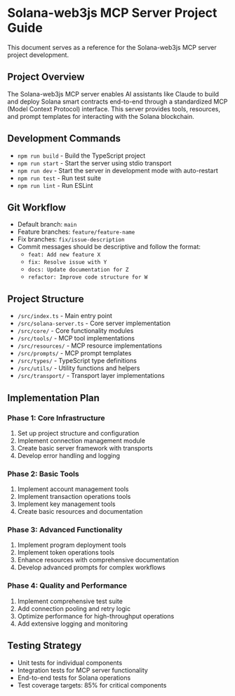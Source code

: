 # Solana-web3js MCP Server Project Guide

This document serves as a reference for the Solana-web3js MCP server project development.

## Project Overview

The Solana-web3js MCP server enables AI assistants like Claude to build and deploy Solana smart contracts end-to-end through a standardized MCP (Model Context Protocol) interface. This server provides tools, resources, and prompt templates for interacting with the Solana blockchain.

## Development Commands

- `npm run build` - Build the TypeScript project
- `npm run start` - Start the server using stdio transport
- `npm run dev` - Start the server in development mode with auto-restart
- `npm run test` - Run test suite
- `npm run lint` - Run ESLint

## Git Workflow

- Default branch: `main`
- Feature branches: `feature/feature-name`
- Fix branches: `fix/issue-description`
- Commit messages should be descriptive and follow the format:
  - `feat: Add new feature X`
  - `fix: Resolve issue with Y`
  - `docs: Update documentation for Z`
  - `refactor: Improve code structure for W`

## Project Structure

- `/src/index.ts` - Main entry point
- `/src/solana-server.ts` - Core server implementation
- `/src/core/` - Core functionality modules
- `/src/tools/` - MCP tool implementations
- `/src/resources/` - MCP resource implementations
- `/src/prompts/` - MCP prompt templates
- `/src/types/` - TypeScript type definitions
- `/src/utils/` - Utility functions and helpers
- `/src/transport/` - Transport layer implementations

## Implementation Plan

### Phase 1: Core Infrastructure
1. Set up project structure and configuration
2. Implement connection management module
3. Create basic server framework with transports
4. Develop error handling and logging

### Phase 2: Basic Tools
1. Implement account management tools
2. Implement transaction operations tools
3. Implement key management tools
4. Create basic resources and documentation

### Phase 3: Advanced Functionality
1. Implement program deployment tools
2. Implement token operations tools
3. Enhance resources with comprehensive documentation
4. Develop advanced prompts for complex workflows

### Phase 4: Quality and Performance
1. Implement comprehensive test suite
2. Add connection pooling and retry logic
3. Optimize performance for high-throughput operations
4. Add extensive logging and monitoring

## Testing Strategy

- Unit tests for individual components
- Integration tests for MCP server functionality
- End-to-end tests for Solana operations
- Test coverage targets: 85% for critical components